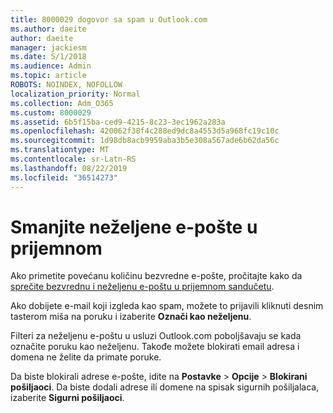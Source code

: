 ```yaml
---
title: 8000029 dogovor sa spam u Outlook.com
ms.author: daeite
author: daeite
manager: jackiesm
ms.date: 5/1/2018
ms.audience: Admin
ms.topic: article
ROBOTS: NOINDEX, NOFOLLOW
localization_priority: Normal
ms.collection: Adm_O365
ms.custom: 8000029
ms.assetid: 6b5f15ba-ced9-4215-8c23-3ec1962a283a
ms.openlocfilehash: 420062f38f4c288ed9dc8a4553d5a968fc19c10c
ms.sourcegitcommit: 1d98db8acb9959aba3b5e308a567ade6b62da56c
ms.translationtype: MT
ms.contentlocale: sr-Latn-RS
ms.lasthandoff: 08/22/2019
ms.locfileid: "36514273"
---
```

# <a name="reduce-junk-email-in-your-inbox"></a>Smanjite neželjene e-pošte u prijemnom

Ako primetite povećanu količinu bezvredne e-pošte, pročitajte kako da [sprečite bezvrednu i neželjenu e-poštu u prijemnom sandučetu](https://go.microsoft.com/fwlink/p/?linkid=873140).
  
Ako dobijete e-mail koji izgleda kao spam, možete to prijavili kliknuti desnim tasterom miša na poruku i izaberite **Označi kao neželjenu**. 
  
Filteri za neželjenu e-poštu u usluzi Outlook.com poboljšavaju se kada označite poruku kao neželjenu. Takođe možete blokirati email adresa i domena ne želite da primate poruke.
  
Da biste blokirali adrese e-pošte, idite na **Postavke** \> **Opcije** \> **Blokirani pošiljaoci**. Da biste dodali adrese ili domene na spisak sigurnih pošiljalaca, izaberite **Sigurni pošiljaoci**. 
  

